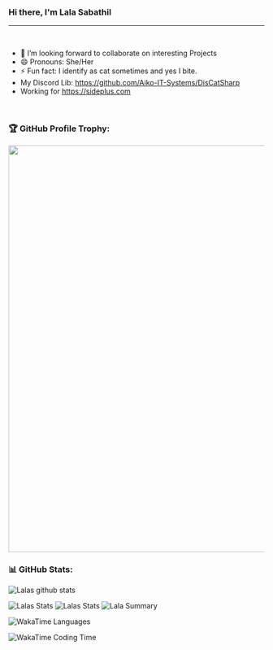 ### Hi there, I'm Lala Sabathil

---

<br />

- 👯 I’m looking forward to collaborate on interesting Projects
- 😄 Pronouns: She/Her
- ⚡ Fun fact: I identify as cat sometimes and yes I bite.
- My Discord Lib: https://github.com/Aiko-IT-Systems/DisCatSharp
- Working for https://sideplus.com

<br/>

### 🏆 GitHub Profile Trophy:
<a href="https://github.com/ryo-ma/github-profile-trophy">
  <img width=800 src="https://github-profile-trophy.vercel.app/?username=lulalaby&column=8&theme=discord&no-frame=true&no-bg=true"/>
</a>


### 📊 GitHub Stats:
![Lalas github stats](https://github-readme-stats.vercel.app/api?username=lulalaby&theme=radical&show_icons=true&count_private=true)
  
 
![Lalas Stats](https://github-profile-summary-cards.vercel.app/api/cards/repos-per-language?username=lulalaby&theme=solarized_dark)
![Lalas Stats](https://github-profile-summary-cards.vercel.app/api/cards/most-commit-language?username=lulalaby&theme=solarized_dark)
![Lala Summary](https://github-profile-summary-cards.vercel.app/api/cards/profile-details?username=lulalaby&theme=solarized_dark)

![WakaTime Languages](https://wakatime.com/share/@Lulalaby/49e086d0-e4ef-46e1-b2b2-abb89b415b2c.png)

![WakaTime Coding Time](https://wakatime.com/share/@Lulalaby/6840f82b-9694-4978-959b-d5ac6c4cb5b7.png)
